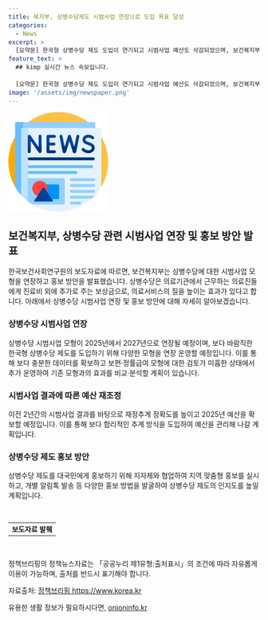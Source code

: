 ```yaml
---
title: 복지부, 상병수당제도 시범사업 연장으로 도입 목표 달성
categories:
  - News
excerpt: >
  [요약문] 한국형 상병수당 제도 도입이 연기되고 시범사업 예산도 삭감되었으며, 보건복지부는 다양한 시범사업 모형을 연장 운영하여 적합한 제도를 발굴할 예정이다. 또한, 지역 맞춤형 홍보와 재정추계 정확도 향상 등을 통해 상병수당 제도의 인지도를 높일 계획이다. 
feature_text: >
  ## kimp 실시간 뉴스 속보입니다.

  [요약문] 한국형 상병수당 제도 도입이 연기되고 시범사업 예산도 삭감되었으며, 보건복지부는 다양한 시범사업 모형을 연장 운영하여 적합한 제도를 발굴할 예정이다. 또한, 지역 맞춤형 홍보와 재정추계 정확도 향상 등을 통해 상병수당 제도의 인지도를 높일 계획이다. 
image: '/assets/img/newspaper.png'
---
```


<p><img src="/assets/img/newspaper.png" alt="kimplant 속보" /></p>

<h2 data-ke-size="size26">보건복지부, 상병수당 관련 시범사업 연장 및 홍보 방안 발표</h2>

<p data-ke-size="size16">한국보건사회연구원의 보도자료에 따르면, 보건복지부는 상병수당에 대한 시범사업 모형을 연장하고 홍보 방안을 발표했습니다. 상병수당은 의료기관에서 근무하는 의료진들에게 진료비 외에 추가로 주는 보상금으로, 의료서비스의 질을 높이는 효과가 있다고 합니다. 아래에서 상병수당 시범사업 연장 및 홍보 방안에 대해 자세히 알아보겠습니다.</p>

<h3>상병수당 시범사업 연장</h3>

<p data-ke-size="size16">상병수당 시범사업 모형이 2025년에서 2027년으로 연장될 예정이며, 보다 바람직한 한국형 상병수당 제도를 도입하기 위해 다양한 모형을 연장 운영할 예정입니다. 이를 통해 보다 충분한 데이터를 확보하고 보편·정률급여 모형에 대한 검토가 미흡한 상태에서 추가 운영하여 기존 모형과의 효과를 비교·분석할 계획이 있습니다.</p>

<h3>시범사업 결과에 따른 예산 재조정</h3>

<p data-ke-size="size16">이전 2년간의 시범사업 결과를 바탕으로 재정추계 정확도를 높이고 2025년 예산을 확보할 예정입니다. 이를 통해 보다 합리적인 추계 방식을 도입하여 예산을 관리해 나갈 계획입니다.</p>

<h3>상병수당 제도 홍보 방안</h3>

<p data-ke-size="size16">상병수당 제도를 대국민에게 홍보하기 위해 지자체와 협업하여 지역 맞춤형 홍보를 실시하고, 개별 알림톡 발송 등 다양한 홍보 방법을 발굴하여 상병수당 제도의 인지도를 높일 계획입니다.</p>

<p data-ke-size="size16">&nbsp;</p>

<table>
    <tbody>
        <tr>
            <td style="text-align: center; height: 17px;"><b>보도자료 발췌</b></td>
        </tr>
    </tbody>
</table>

<p data-ke-size="size16">&nbsp;</p>

<p data-ke-size="size16">정책브리핑의 정책뉴스자료는 「공공누리 제1유형:출처표시」의 조건에 따라 자유롭게 이용이 가능하며, 출처를 반드시 표기해야 합니다.</p>

<p data-ke-size="size16">자료출처: <a href="https://www.korea.kr">정책브리핑 https://www.korea.kr</a></p>
유용한 생활 정보가 필요하시다면, <a href="https://onioninfo.kr" rel="dofollow">onioninfo.kr</a>


